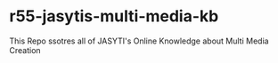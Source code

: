 # r55-jasytis-multi-media-kb
This Repo ssotres all  of JASYTI's Online Knowledge about Multi Media Creation
